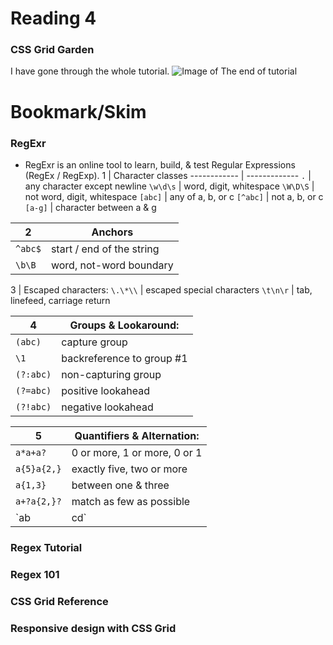 # Reading 4

### CSS Grid Garden
I have gone through the whole tutorial.
![Image of The end of tutorial](https://ibb.co/SXL3cKC)

# Bookmark/Skim

### RegExr
 - RegExr is an online tool to learn, build, & test Regular Expressions (RegEx / RegExp).
1 | Character classes
------------ | -------------
`.` | any character except newline
`\w\d\s` | word, digit, whitespace
`\W\D\S` | not word, digit, whitespace
`[abc]` | any of a, b, or c
`[^abc]` | not a, b, or c
`[a-g]` | character between a & g

2 | Anchors
------------ | -------------
`^abc$` | start / end of the string
`\b\B` | word, not-word boundary

3 | Escaped characters:
`\.\*\\` | escaped special characters
`\t\n\r` | tab, linefeed, carriage return

4 | Groups & Lookaround:
------------ | -------------
`(abc)` | capture group
`\1` |backreference to group #1
`(?:abc)` | non-capturing group
`(?=abc)` | positive lookahead
`(?!abc)` | negative lookahead

5 | Quantifiers & Alternation:
------------ | -------------
`a*a+a?` | 0 or more, 1 or more, 0 or 1
`a{5}a{2,}` | exactly five, two or more
`a{1,3}` | between one & three
`a+?a{2,}?` | match as few as possible
`ab|cd` | match ab or cd


### Regex Tutorial
### Regex 101
### CSS Grid Reference
### Responsive design with CSS Grid